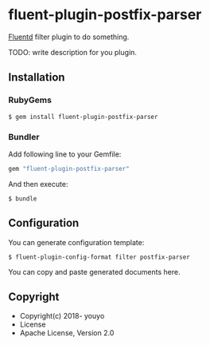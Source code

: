 # fluent-plugin-postfix-parser

[Fluentd](https://fluentd.org/) filter plugin to do something.

TODO: write description for you plugin.

## Installation

### RubyGems

```
$ gem install fluent-plugin-postfix-parser
```

### Bundler

Add following line to your Gemfile:

```ruby
gem "fluent-plugin-postfix-parser"
```

And then execute:

```
$ bundle
```

## Configuration

You can generate configuration template:

```
$ fluent-plugin-config-format filter postfix-parser
```

You can copy and paste generated documents here.

## Copyright

* Copyright(c) 2018- youyo
* License
* Apache License, Version 2.0
